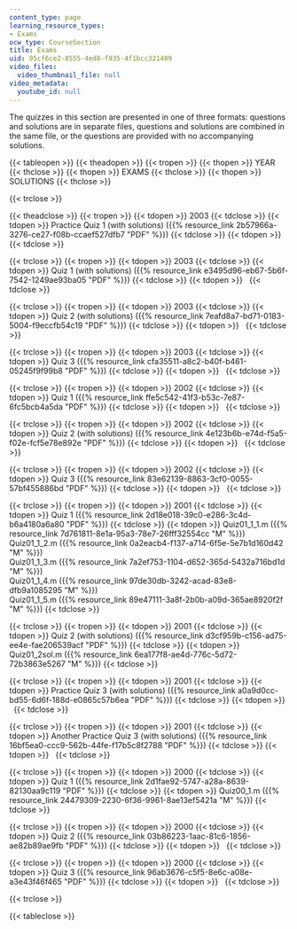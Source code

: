 ```yaml
---
content_type: page
learning_resource_types:
- Exams
ocw_type: CourseSection
title: Exams
uid: 95cf6ce2-8555-4ed8-f935-4f1bcc321409
video_files:
  video_thumbnail_file: null
video_metadata:
  youtube_id: null
---
```


The quizzes in this section are presented in one of three formats: questions and solutions are in separate files, questions and solutions are combined in the same file, or the questions are provided with no accompanying solutions.

{{< tableopen >}}
{{< theadopen >}}
{{< tropen >}}
{{< thopen >}}
YEAR
{{< thclose >}}
{{< thopen >}}
EXAMS
{{< thclose >}}
{{< thopen >}}
SOLUTIONS
{{< thclose >}}

{{< trclose >}}

{{< theadclose >}}
{{< tropen >}}
{{< tdopen >}}
2003
{{< tdclose >}}
{{< tdopen >}}
Practice Quiz 1 (with solutions) ({{% resource_link 2b57966a-3276-ce27-f08b-ccaef527dfb7 "PDF" %}})
{{< tdclose >}}
{{< tdopen >}}
 
{{< tdclose >}}

{{< trclose >}}
{{< tropen >}}
{{< tdopen >}}
2003
{{< tdclose >}}
{{< tdopen >}}
Quiz 1 (with solutions) ({{% resource_link e3495d96-eb67-5b6f-7542-1249ae93ba05 "PDF" %}})
{{< tdclose >}}
{{< tdopen >}}
 
{{< tdclose >}}

{{< trclose >}}
{{< tropen >}}
{{< tdopen >}}
2003
{{< tdclose >}}
{{< tdopen >}}
Quiz 2 (with solutions) ({{% resource_link 7eafd8a7-bd71-0183-5004-f9eccfb54c19 "PDF" %}})
{{< tdclose >}}
{{< tdopen >}}
 
{{< tdclose >}}

{{< trclose >}}
{{< tropen >}}
{{< tdopen >}}
2003
{{< tdclose >}}
{{< tdopen >}}
Quiz 3 ({{% resource_link cfa35511-a8c2-b40f-b461-05245f9f99b8 "PDF" %}})
{{< tdclose >}}
{{< tdopen >}}
 
{{< tdclose >}}

{{< trclose >}}
{{< tropen >}}
{{< tdopen >}}
2002
{{< tdclose >}}
{{< tdopen >}}
Quiz 1 ({{% resource_link ffe5c542-41f3-b53c-7e87-6fc5bcb4a5da "PDF" %}})
{{< tdclose >}}
{{< tdopen >}}
 
{{< tdclose >}}

{{< trclose >}}
{{< tropen >}}
{{< tdopen >}}
2002
{{< tdclose >}}
{{< tdopen >}}
Quiz 2 (with solutions) ({{% resource_link 4e123b6b-e74d-f5a5-f02e-fcf5e78e892e "PDF" %}})
{{< tdclose >}}
{{< tdopen >}}
 
{{< tdclose >}}

{{< trclose >}}
{{< tropen >}}
{{< tdopen >}}
2002
{{< tdclose >}}
{{< tdopen >}}
Quiz 3 ({{% resource_link 83e62139-8863-3cf0-0055-57bf455886bd "PDF" %}})
{{< tdclose >}}
{{< tdopen >}}
 
{{< tdclose >}}

{{< trclose >}}
{{< tropen >}}
{{< tdopen >}}
2001
{{< tdclose >}}
{{< tdopen >}}
Quiz 1 ({{% resource_link 2d18e018-39c0-e286-3c4d-b6a4180a6a80 "PDF" %}})
{{< tdclose >}}
{{< tdopen >}}
Quiz01\_1\_1.m ({{% resource_link 7d761811-8e1a-95a3-78e7-26fff32554cc "M" %}})  
Quiz01\_1\_2.m ({{% resource_link 0a2eacb4-f137-a714-6f5e-5e7b1d160d42 "M" %}})  
Quiz01\_1\_3.m ({{% resource_link 7a2ef753-1104-d652-365d-5432a716bd1d "M" %}})  
Quiz01\_1\_4.m ({{% resource_link 97de30db-3242-acad-83e8-dfb9a1085295 "M" %}})  
Quiz01\_1\_5.m ({{% resource_link 89e47111-3a8f-2b0b-a09d-365ae8920f2f "M" %}})
{{< tdclose >}}

{{< trclose >}}
{{< tropen >}}
{{< tdopen >}}
2001
{{< tdclose >}}
{{< tdopen >}}
Quiz 2 (with solutions) ({{% resource_link d3cf959b-c156-ad75-ee4e-fae206539acf "PDF" %}})
{{< tdclose >}}
{{< tdopen >}}
Quiz01\_2sol.m ({{% resource_link 6ea177f8-ae4d-776c-5d72-72b3863e5267 "M" %}})
{{< tdclose >}}

{{< trclose >}}
{{< tropen >}}
{{< tdopen >}}
2001
{{< tdclose >}}
{{< tdopen >}}
Practice Quiz 3 (with solutions) ({{% resource_link a0a9d0cc-bd55-6d6f-188d-e0865c57b6ea "PDF" %}})
{{< tdclose >}}
{{< tdopen >}}
 
{{< tdclose >}}

{{< trclose >}}
{{< tropen >}}
{{< tdopen >}}
2001
{{< tdclose >}}
{{< tdopen >}}
Another Practice Quiz 3 (with solutions) ({{% resource_link 16bf5ea0-ccc9-562b-44fe-f17b5c8f2788 "PDF" %}})
{{< tdclose >}}
{{< tdopen >}}
 
{{< tdclose >}}

{{< trclose >}}
{{< tropen >}}
{{< tdopen >}}
2000
{{< tdclose >}}
{{< tdopen >}}
Quiz 1 ({{% resource_link 2d1fae92-5747-a28a-8639-82130aa9c119 "PDF" %}})
{{< tdclose >}}
{{< tdopen >}}
Quiz00\_1.m ({{% resource_link 24479309-2230-6f36-9961-8ae13ef5421a "M" %}})
{{< tdclose >}}

{{< trclose >}}
{{< tropen >}}
{{< tdopen >}}
2000
{{< tdclose >}}
{{< tdopen >}}
Quiz 2 ({{% resource_link 03b86223-1aac-81c6-1856-ae82b89ae9fb "PDF" %}})
{{< tdclose >}}
{{< tdopen >}}
 
{{< tdclose >}}

{{< trclose >}}
{{< tropen >}}
{{< tdopen >}}
2000
{{< tdclose >}}
{{< tdopen >}}
Quiz 3 ({{% resource_link 96ab3676-c5f5-8e6c-a08e-a3e43f46f465 "PDF" %}})
{{< tdclose >}}
{{< tdopen >}}
 
{{< tdclose >}}

{{< trclose >}}

{{< tableclose >}}